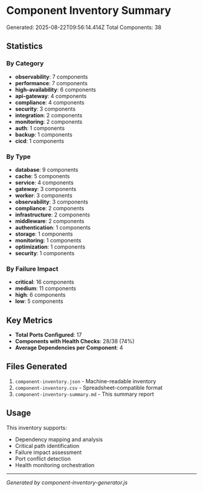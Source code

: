 # Component Inventory Summary

Generated: 2025-08-22T09:56:14.414Z
Total Components: 38

## Statistics

### By Category
- **observability**: 7 components
- **performance**: 7 components
- **high-availability**: 6 components
- **api-gateway**: 4 components
- **compliance**: 4 components
- **security**: 3 components
- **integration**: 2 components
- **monitoring**: 2 components
- **auth**: 1 components
- **backup**: 1 components
- **cicd**: 1 components

### By Type  
- **database**: 9 components
- **cache**: 5 components
- **service**: 4 components
- **gateway**: 3 components
- **worker**: 3 components
- **observability**: 3 components
- **compliance**: 2 components
- **infrastructure**: 2 components
- **middleware**: 2 components
- **authentication**: 1 components
- **storage**: 1 components
- **monitoring**: 1 components
- **optimization**: 1 components
- **security**: 1 components

### By Failure Impact
- **critical**: 16 components
- **medium**: 11 components
- **high**: 6 components
- **low**: 5 components

## Key Metrics

- **Total Ports Configured**: 17
- **Components with Health Checks**: 28/38 (74%)
- **Average Dependencies per Component**: 4

## Files Generated

1. `component-inventory.json` - Machine-readable inventory
2. `component-inventory.csv` - Spreadsheet-compatible format  
3. `component-inventory-summary.md` - This summary report

## Usage

This inventory supports:
- Dependency mapping and analysis
- Critical path identification  
- Failure impact assessment
- Port conflict detection
- Health monitoring orchestration

---

*Generated by component-inventory-generator.js*
